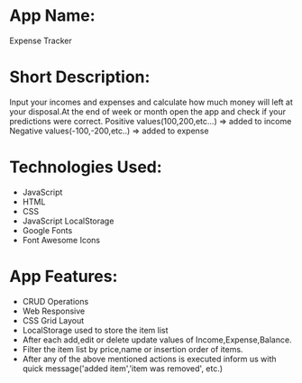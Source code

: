 # App Name:
 Expense Tracker

 # Short Description:
 Input your incomes and expenses and calculate how much money will left at your disposal.At the end of week or month open the app and check if your predictions were correct.
 Positive values(100,200,etc...) => added to income 
 Negative values(-100,-200,etc..) => added to expense 

 # Technologies Used:
- JavaScript
- HTML
- CSS
- JavaScript LocalStorage
- Google Fonts
- Font Awesome Icons

# App Features:
- CRUD Operations
- Web Responsive
- CSS Grid Layout
- LocalStorage used to store the item list
- After each add,edit or delete update values of Income,Expense,Balance.
- Filter the item list by price,name or insertion order of items.
- After any of the above mentioned actions is executed inform us with quick
message('added item','item was removed', etc.)

